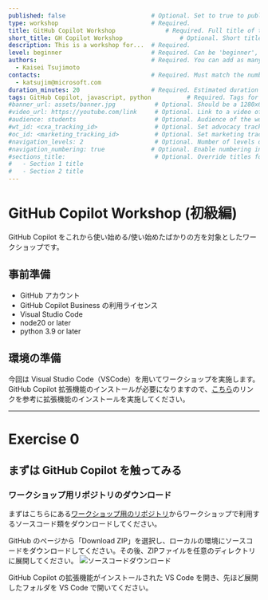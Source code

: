 ```yaml
---
published: false                        # Optional. Set to true to publish the workshop (default: false)
type: workshop                          # Required.
title: GitHub Copilot Workshop              # Required. Full title of the workshop
short_title: GH Copilot Workshop                # Optional. Short title displayed in the header
description: This is a workshop for...  # Required.
level: beginner                         # Required. Can be 'beginner', 'intermediate' or 'advanced'
authors:                                # Required. You can add as many authors as needed      
  - Kaisei Tsujimoto
contacts:                               # Required. Must match the number of authors
  - katsujim@microsoft.com
duration_minutes: 20                    # Required. Estimated duration in minutes
tags: GitHub Copilot, javascript, python          # Required. Tags for filtering and searching
#banner_url: assets/banner.jpg           # Optional. Should be a 1280x640px image
#video_url: https://youtube.com/link     # Optional. Link to a video of the workshop
#audience: students                      # Optional. Audience of the workshop (students, pro devs, etc.)
#wt_id: <cxa_tracking_id>                # Optional. Set advocacy tracking code for supported links
#oc_id: <marketing_tracking_id>          # Optional. Set marketing tracking code for supported links
#navigation_levels: 2                    # Optional. Number of levels displayed in the side menu (default: 2)
#navigation_numbering: true             # Optional. Enable numbering in the side menu (default: true)
#sections_title:                         # Optional. Override titles for each section to be displayed in the side bar
#   - Section 1 title
#   - Section 2 title
---
```


# GitHub Copilot Workshop (初級編)

GitHub Copilot をこれから使い始める/使い始めたばかりの方を対象としたワークショップです。

## 事前準備

- GitHub アカウント
- GitHub Copilot Business の利用ライセンス
- Visual Studio Code
- node20 or later
- python 3.9 or later

## 環境の準備

今回は Visual Studio Code（VSCode）を用いてワークショップを実施します。GitHub Copilot 拡張機能のインストールが必要になりますので、[こちら](https://code.visualstudio.com/docs/copilot/setup)のリンクを参考に拡張機能のインストールを実施してください。

---

# Exercise 0
## まずは GitHub Copilot を触ってみる

### ワークショップ用リポジトリのダウンロード
まずはこちらにある[ワークショップ用のリポジトリ](https://github.com/tenjoufire/ghcbws)からワークショップで利用するソースコード類をダウンロードしてください。

GitHub のページから「Download ZIP」を選択し、ローカルの環境にソースコードをダウンロードしてください。その後、ZIPファイルを任意のディレクトリに展開してください。
![ソースコードダウンロード](/workspaces/GitHub-Copilot-Workshop/docs/assets/ex0_01.png)

GitHub Copilot の拡張機能がインストールされた VS Code を開き、先ほど展開したフォルダを VS Code で開いてください。